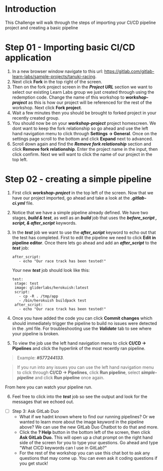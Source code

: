 # Introduction

This Challenge will walk through the steps of importing your CI/CD pipeline project and creating a basic pipeline

# Step 01 - Importing basic CI/CD application

1. In a new browser window navigate to this url: https://gitlab.com/gitlab-learn-labs/sample-projects/tanuki-racing.
2. Next click **Fork** in the top right of the screen.
3. Then on the fork project screen in the **_Project URL_** section we want to select our existing Learn Labs group we just created through using the redemption code. Change the name of this workshop to **_workshop-project_** as this is how our project will be referenced for the rest of the workshop. Next click **Fork project**.
4. Wait a few minutes then you should be brought to forked project in your recently created group.
5. You should now be on your **_workshop-project_** project homescreen. We dont want to keep the fork relationship so go ahead and use the left hand navigation menu to click through **Settings -\> General**. Once on the settings page scroll to the bottom and click **Expand** next to advanced.
6. Scroll down again and find the **_Remove fork relationship_** section and click **Remove fork relationship**. Enter the project name in the input, then click confirm. Next we will want to click the name of our project in the top left.

# Step 02 - creating a simple pipeline

1. First click **_workshop-project_** in the top left of the screen. Now that we have our project imported, go ahead and take a look at the **_.gitlab-ci.yml_** file.
2. Notice that we have a simple pipeline already defined. We have two stages, **_build & test_**, as well as an **_build_** job that uses the **_before_script , script, & after_script_** keywords.

3. In the **_test_** job we want to use the **_after_script_** keyword to echo out that the test has completed. First to edit the pipeline we need to click **Edit in pipeline editor**. Once there lets go ahead and add an **_after_script_** to the **_test_** job:

   ```plaintext
   after_script:
      - echo "Our race track has been tested!"
   ```

   Your new **_test_** job should look like this:

   ```plaintext
   test:
    stage: test
    image: gliderlabs/herokuish:latest
    script:
      - cp -R . /tmp/app
      - /bin/herokuish buildpack test
    after_script:
      - echo "Our race track has been tested!"
   ```
4. Once you have added the code you can click **Commit changes** which should immediately trigger the pipeline to build no issues were detected in the .yml file. For troubleshooting use the **_Validate_** tab to see where your pipeline is broken.
5. To view the job use the left hand navigation menu to click **CI/CD -\> Pipelines** and click the hyperlink of the most recently ran pipeline.

> Example: **_#577244133_**.

> If you run into any issues you can use the left hand navigation menu to click through **CI/CD -\> Pipelines**, click **Run pipeline**, select **_simple-pipeline_** and click **Run pipeline** once again.

From here you can watch your pipeline run.

6. Feel free to click into the **_test_** job so see the output and look for the messages that we echoed out.

* [ ] Step 3: Ask GitLab Duo
  * What if we hadnt known where to find our running pipelines? Or we wanted to learn more about the image keyword in the pipeline above? We can use the new GitLab Duo Chatbot to do that and more.
  * Click the **? Help** button in the bottom left of the screen, then click **Ask GitLab Duo.** This will open up a chat prompt on the right hand side of the screen for you to type your questions. Go ahead and type "What CICD keywords can I use in GitLab?"
  * For the rest of the workshop you can use this chat bot to ask any questions that may come up. You can even ask it coding questions if you get stuck!
  

